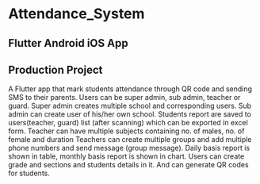 # Attendance_System

## Flutter Android iOS App

## Production Project

A Flutter app that mark students attendance through QR code and sending SMS to their parents.
Users can be super admin, sub admin, teacher or guard.
Super admin creates multiple school and corresponding users.
Sub admin can create user of his/her own school.
Students report are saved to users(teacher, guard) list (after scanning) which can be exported in excel form.
Teacher can have multiple subjects containing no. of males, no. of female and duration
Teachers can create multiple groups and add multiple phone numbers and send message (group message).
Daily basis report is shown in table, monthly basis report is shown in chart.
Users can create grade and sections and students details in it.
And can generate QR codes for students.
 
 
